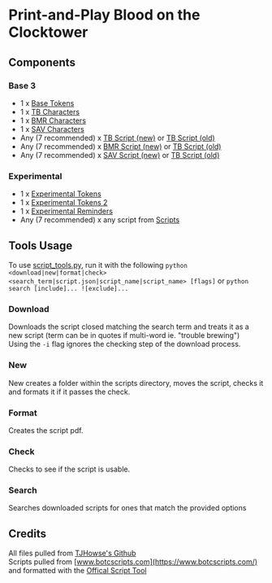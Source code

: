 # Print-and-Play Blood on the Clocktower

## Components
### Base 3
- 1 x [Base Tokens](./pdfs/BASE_tokens.pdf)
- 1 x [TB Characters](./pdfs/TB_character_tokens.pdf)
- 1 x [BMR Characters](./pdfs/BMR_character_tokens.pdf)
- 1 x [SAV Characters](./pdfs/SAV_character_tokens.pdf)
- Any (7 recommended) x [TB Script (new)](./scripts/trouble_brewing/trouble_brewing.pdf) or [TB Script (old)](./pdfs/TB_character_list_DEPRECATED.pdf)
- Any (7 recommended) x [BMR Script (new)](./scripts/bad_moon_rising/bad_moon_rising.pdf) or [TB Script (old)](./pdfs/BMR_character_list_DEPRECATED.pdf)
- Any (7 recommended) x [SAV Script (new)](./scripts/sects_and_violets/sects_and_violets.pdf) or [TB Script (old)](./pdfs/SAV_character_list_DEPRECATED.pdf)
### Experimental
- 1 x [Experimental Tokens](./pdfs/EXPERIMENTAL_character_tokens.pdf)
- 1 x [Experimental Tokens 2](./pdfs/EXPERIMENTAL_character_tokens_2.pdf)
- 1 x [Experimental Reminders](./pdfs/EXPERIMENTAL_reminders.pdf)
- Any (7 recommended) x any script from [Scripts](./scripts/)

## Tools Usage
To use [script_tools.py](./script_tools.py), run it with the following `python <download|new|format|check> <search_term|script.json|script_name|script_name> [flags]` or `python search [include]... ![exclude]...`<br>
### Download
Downloads the script closed matching the search term and treats it as a new script (term can be in quotes if multi-word ie. "trouble brewing")<br>
Using the `-i` flag ignores the checking step of the download process.
### New
New creates a folder within the scripts directory, moves the script, checks it and formats it if it passes the check.
### Format
Creates the script pdf.
### Check
Checks to see if the script is usable.
### Search
Searches downloaded scripts for ones that match the provided options
## Credits
All files pulled from [TJHowse's Github](https://github.com/tjhowse/botc)<br>
Scripts pulled from [www.botcscripts.com](https://www.botcscripts.com/) and formatted with the [Offical Script Tool](https://script.bloodontheclocktower.com/)
